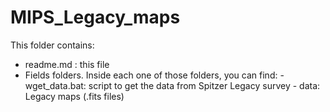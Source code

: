 

# MIPS_Legacy_maps
	 

This folder contains:

- readme.md : this file
- Fields folders. Inside each one of those folders, you can find: 
        - wget_data.bat: script to get the data from Spitzer Legacy survey 
        - data: Legacy maps (.fits files) 

